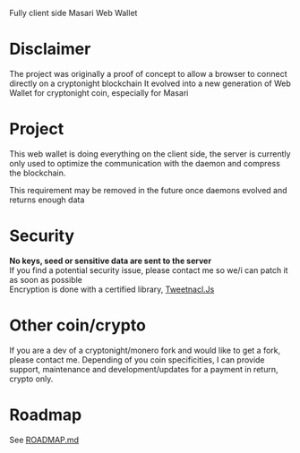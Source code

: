 Fully client side Masari Web Wallet

# Disclaimer
The project was originally a proof of concept to allow a browser to connect directly on a cryptonight blockchain
It evolved into a new generation of Web Wallet for cryptonight coin, especially for Masari

# Project
This web wallet is doing everything on the client side, the server is currently only used to optimize
the communication with the daemon and compress the blockchain.  

This requirement may be removed in the future once daemons evolved and returns enough data 

# Security
**No keys, seed or sensitive data are sent to the server**  
If you find a potential security issue, please contact me so we/i can patch it as soon as possible  
Encryption is done with a certified library, [Tweetnacl.Js](https://github.com/dchest/tweetnacl-js)

# Other coin/crypto
If you are a dev of a cryptonight/monero fork and would like to get a fork, please contact me.
Depending of you coin specificities, I can provide support, maintenance and development/updates for a payment in return, crypto only.

# Roadmap
See [ROADMAP.md](ROADMAP.md)